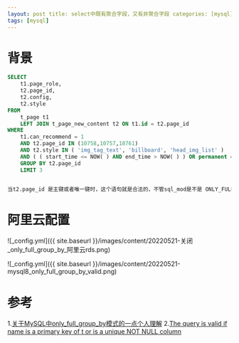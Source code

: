 ```yaml
---
layout: post title: select中既有聚合字段，又有非聚合字段 categories: [mysql]
tags: [mysql]
---
```


# 背景

```sql
SELECT
	t1.page_role,
	t2.page_id,
	t2.config,
	t2.style 
FROM
	t_page t1
	LEFT JOIN t_page_new_content t2 ON t1.id = t2.page_id 
WHERE
	t1.can_recommend = 1 
	AND t2.page_id IN (10758,10757,10761)
	AND t2.style IN ( 'img_tag_text', 'billboard', 'head_img_list' ) 
	AND ( ( start_time <= NOW( ) AND end_time > NOW( ) ) OR permanent = 1 ) 
	GROUP BY t2.page_id
	LIMIT 3
```

```sql

当t2.page_id 是主键或者唯一键时，这个语句就是合法的，不管sql_mod是不是 ONLY_FULL_GROUP_BY
```

# 阿里云配置

![_config.yml]({{ site.baseurl }}/images/content/20220521-关闭_only_full_group_by_阿里云rds.png)

![_config.yml]({{ site.baseurl }}/images/content/20220521-mysql8_only_full_group_by_valid.png)

# 参考

1.[关于MySQL中only_full_group_by模式的一点个人理解](https://www.jianshu.com/p/7f532985ff39)
2.[The query is valid if name is a primary key of t or is a unique NOT NULL column](https://dev.mysql.com/doc/refman/8.0/en/group-by-handling.html)